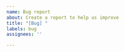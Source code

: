 ```yaml
---
name: Bug report
about: Create a report to help us improve
title: "[Bug] "
labels: bug
assignees: ''

---
```



